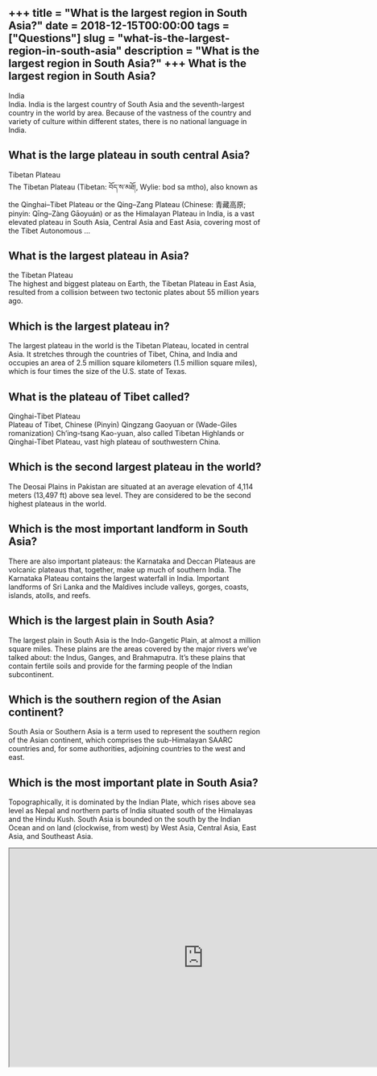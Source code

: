 +++
title = "What is the largest region in South Asia?"
date = 2018-12-15T00:00:00
tags = ["Questions"]
slug = "what-is-the-largest-region-in-south-asia"
description = "What is the largest region in South Asia?"
+++
What is the largest region in South Asia?
-----------------------------------------

India  
India. India is the largest country of South Asia and the seventh-largest country in the world by area. Because of the vastness of the country and variety of culture within different states, there is no national language in India.

What is the large plateau in south central Asia?
------------------------------------------------

Tibetan Plateau  
The Tibetan Plateau (Tibetan: བོད་ས་མཐོ།, Wylie: bod sa mtho), also known as the Qinghai–Tibet Plateau or the Qing–Zang Plateau (Chinese: 青藏高原; pinyin: Qīng–Zàng Gāoyuán) or as the Himalayan Plateau in India, is a vast elevated plateau in South Asia, Central Asia and East Asia, covering most of the Tibet Autonomous …

What is the largest plateau in Asia?
------------------------------------

the Tibetan Plateau  
The highest and biggest plateau on Earth, the Tibetan Plateau in East Asia, resulted from a collision between two tectonic plates about 55 million years ago.

Which is the largest plateau in?
--------------------------------

The largest plateau in the world is the Tibetan Plateau, located in central Asia. It stretches through the countries of Tibet, China, and India and occupies an area of 2.5 million square kilometers (1.5 million square miles), which is four times the size of the U.S. state of Texas.

What is the plateau of Tibet called?
------------------------------------

Qinghai-Tibet Plateau  
Plateau of Tibet, Chinese (Pinyin) Qingzang Gaoyuan or (Wade-Giles romanization) Ch’ing-tsang Kao-yuan, also called Tibetan Highlands or Qinghai-Tibet Plateau, vast high plateau of southwestern China.

Which is the second largest plateau in the world?
-------------------------------------------------

The Deosai Plains in Pakistan are situated at an average elevation of 4,114 meters (13,497 ft) above sea level. They are considered to be the second highest plateaus in the world.

Which is the most important landform in South Asia?
---------------------------------------------------

There are also important plateaus: the Karnataka and Deccan Plateaus are volcanic plateaus that, together, make up much of southern India. The Karnataka Plateau contains the largest waterfall in India. Important landforms of Sri Lanka and the Maldives include valleys, gorges, coasts, islands, atolls, and reefs.

Which is the largest plain in South Asia?
-----------------------------------------

The largest plain in South Asia is the Indo-Gangetic Plain, at almost a million square miles. These plains are the areas covered by the major rivers we’ve talked about: the Indus, Ganges, and Brahmaputra. It’s these plains that contain fertile soils and provide for the farming people of the Indian subcontinent.

Which is the southern region of the Asian continent?
----------------------------------------------------

South Asia or Southern Asia is a term used to represent the southern region of the Asian continent, which comprises the sub-Himalayan SAARC countries and, for some authorities, adjoining countries to the west and east.

Which is the most important plate in South Asia?
------------------------------------------------

Topographically, it is dominated by the Indian Plate, which rises above sea level as Nepal and northern parts of India situated south of the Himalayas and the Hindu Kush. South Asia is bounded on the south by the Indian Ocean and on land (clockwise, from west) by West Asia, Central Asia, East Asia, and Southeast Asia.

<iframe allow="accelerometer; autoplay; clipboard-write; encrypted-media; gyroscope; picture-in-picture" allowfullscreen="" class="__youtube_prefs__  epyt-is-override  no-lazyload" data-no-lazy="1" data-origheight="433" data-origwidth="770" data-skipgform_ajax_framebjll="" height="433" id="_ytid_40989" loading="lazy" src="https://www.youtube.com/embed/t0PTG9dzz2U?enablejsapi=1&autoplay=0&cc_load_policy=0&cc_lang_pref=&iv_load_policy=1&loop=0&modestbranding=0&rel=1&fs=1&playsinline=0&autohide=2&theme=dark&color=red&controls=1&" title="YouTube player" width="770"></iframe>